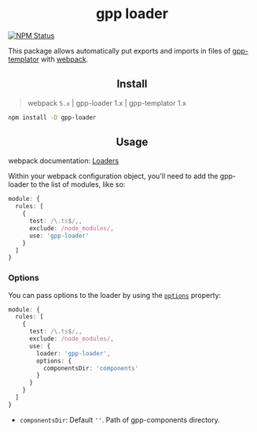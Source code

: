 <h1 align="center">gpp loader</h1>

[![NPM Status](https://img.shields.io/badge/npm-v1.0.6-blue)](https://www.npmjs.com/package/gpp-loader)

This package allows automatically put exports and imports in files of [gpp-templator](https://www.npmjs.com/package/gpp-templator) with [webpack](https://github.com/webpack/webpack).

<h2 align="center">Install</h2>

> webpack `5.x` | gpp-loader 1.x | gpp-templator 1.x

```bash
npm install -D gpp-loader
```

<h2 align="center">Usage</h2>

webpack documentation: [Loaders](https://webpack.js.org/loaders/)

Within your webpack configuration object, you'll need to add the gpp-loader to the list of modules, like so:

```typescript
module: {
  rules: [
    {
      test: /\.ts$/,,
      exclude: /node_modules/,
      use: 'gpp-loader'
    }
  ]
}
```

### Options

You can pass options to the loader by using the [`options`](https://webpack.js.org/configuration/module/#ruleoptions--rulequery) property:

```typescript
module: {
  rules: [
    {
      test: /\.ts$/,,
      exclude: /node_modules/,
      use: {
        loader: 'gpp-loader',
        options: {
          componentsDir: 'components'
        }
      }
    }
  ]
}
```

* `componentsDir`: Default `''`. Path of gpp-components directory.
